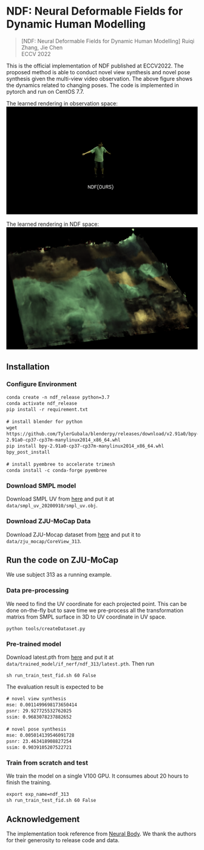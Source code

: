 # NDF: Neural Deformable Fields for Dynamic Human Modelling

> [NDF: Neural Deformable Fields for Dynamic Human Modelling] 
> Ruiqi Zhang, Jie Chen  
> ECCV 2022

This is the official implementation of NDF published at ECCV2022. The proposed method is able to conduct novel view synthesis and novel pose synthesis given the multi-view video observation. The above figure shows the dynamics related to changing poses. The code is implemented in pytorch and run on CentOS 7.7.

The learned rendering in observation space:
![dynamic](./images/dynamic.gif)


The learned rendering in NDF space:
![dynamic](./images/texture.png)


## Installation

### Configure Environment

```
conda create -n ndf_release python=3.7
conda activate ndf_release
pip install -r requirement.txt

# install blender for python
wget https://github.com/TylerGubala/blenderpy/releases/download/v2.91a0/bpy-2.91a0-cp37-cp37m-manylinux2014_x86_64.whl
pip install bpy-2.91a0-cp37-cp37m-manylinux2014_x86_64.whl
bpy_post_install

# install pyembree to accelerate trimesh
conda install -c conda-forge pyembree
```

### Download SMPL model

Download SMPL UV from [here](https://download.is.tue.mpg.de/download.php?domain=smpl&sfile=smpl_uv_20200910.zip) and put it at `data/smpl_uv_20200910/smpl_uv.obj`.

### Download ZJU-MoCap Data

Download ZJU-Mocap dataset from [here](https://github.com/zju3dv/neuralbody/blob/master/INSTALL.md#zju-mocap-dataset) and put it to `data/zju_mocap/CoreView_313`.


## Run the code on ZJU-MoCap

We use subject 313 as a running example.


### Data pre-processing

We need to find the UV coordinate for each projected point. This can be done on-the-fly but to save time we pre-process all the transformation matrixs from SMPL surface in 3D to UV coordinate in UV space.

```
python tools/createDataset.py
```


### Pre-trained model

Download latest.pth from [here](https://drive.google.com/file/d/1vJPUbZWnK-_SWAwVcwF6RCNGp56_J8E1/view?usp=sharing) and put it at `data/trained_model/if_nerf/ndf_313/latest.pth`.
Then run 
```
sh run_train_test_fid.sh 60 False
```

The evaluation result is expected to be
```
# novel view synthesis
mse: 0.0011499698173650414
psnr: 29.927725532762025
ssim: 0.9683078237882652

# novel pose synthesis
mse: 0.005014139546091728
psnr: 23.463418908827254
ssim: 0.9039105207522721
```

### Train from scratch and test

We train the model on a single V100 GPU. It consumes about 20 hours to finish the training.

```
export exp_name=ndf_313
sh run_train_test_fid.sh 60 False
```

## Acknowledgement

The implementation took reference from [Neural Body](https://github.com/zju3dv/neuralbody). We thank the authors for their generosity to release code and data.
